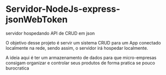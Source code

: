 # Servidor-NodeJs-express-jsonWebToken
 servidor hospedando API de CRUD em json
 
O objetivo desse projeto é servir um sistema CRUD para um App conectado localmente na rede, sendo assim, o servidor irá hospedar localmente.
 
A ideia aqui é ter um armazenamento de dados para que micro-empresas consigam organizar e controlar seus produtos de forma pratica se pouco burocratica
